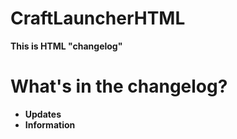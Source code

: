 # CraftLauncherHTML
<B>This is HTML "changelog"<B>

# What's in the changelog?
- Updates
- Information
